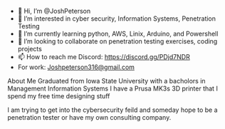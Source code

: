 - 👋 Hi, I’m @JoshPeterson
- 👀 I’m interested in cyber security, Information Systems, Penetration Testing
- 🌱 I’m currently learning python, AWS, Linix, Arduino, and Powershell
- 💞️ I’m looking to collaborate on penetration testing exercises, coding projects
- 📫 How to reach me Discord: https://discord.gg/PDjd7NDR
- For work: Joshpeterson316@gmail.com

About Me
Graduated from Iowa State University with a bacholors in Management Information Systems 
I have a Prusa MK3s 3D printer that I spend my free time designing stuff

I am trying to get into the cybersecurity feild and someday hope to be a penetration tester or have my own  consulting company.
<!---
JoshtheITwizard/JoshtheITwizard is a ✨ special ✨ repository because its `README.md` (this file) appears on your GitHub profile.
You can click the Preview link to take a look at your changes.
--->
